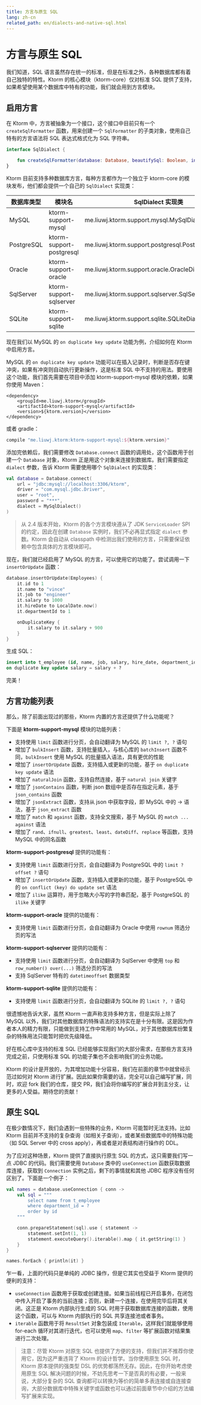 ```yaml
---
title: 方言与原生 SQL
lang: zh-cn
related_path: en/dialects-and-native-sql.html
---
```


# 方言与原生 SQL

我们知道，SQL 语言虽然存在统一的标准，但是在标准之外，各种数据库都有着自己独特的特性。Ktorm 的核心模块（ktorm-core）仅对标准 SQL 提供了支持，如果希望使用某个数据库中特有的功能，我们就会用到方言模块。

## 启用方言

在 Ktorm 中，方言被抽象为一个接口，这个接口中目前只有一个 `createSqlFormatter` 函数，用来创建一个 `SqlFormatter` 的子类对象，使用自己特有的方言语法将 SQL 表达式格式化为 SQL 字符串。

```kotlin
interface SqlDialect {

    fun createSqlFormatter(database: Database, beautifySql: Boolean, indentSize: Int): SqlFormatter
}
```

Ktorm 目前支持多种数据库方言，每种方言都作为一个独立于 ktorm-core 的模块发布，他们都会提供一个自己的 `SqlDialect` 实现类：

| 数据库类型 | 模块名                   | SqlDialect 实现类                                   |
| ---------- | ------------------------ | --------------------------------------------------- |
| MySQL      | ktorm-support-mysql      | me.liuwj.ktorm.support.mysql.MySqlDialect           |
| PostgreSQL | ktorm-support-postgresql | me.liuwj.ktorm.support.postgresql.PostgreSqlDialect |
| Oracle     | ktorm-support-oracle     | me.liuwj.ktorm.support.oracle.OracleDialect         |
| SqlServer  | ktorm-support-sqlserver  | me.liuwj.ktorm.support.sqlserver.SqlServerDialect   |
| SQLite     | ktorm-support-sqlite     | me.liuwj.ktorm.support.sqlite.SQLiteDialect         |

现在我们以 MySQL 的 `on duplicate key update` 功能为例，介绍如何在 Ktorm 中启用方言。

MySQL 的 `on duplicate key update` 功能可以在插入记录时，判断是否存在键冲突，如果有冲突则自动执行更新操作，这是标准 SQL 中不支持的用法。要使用这个功能，我们首先需要在项目中添加 ktorm-support-mysql 模块的依赖，如果你使用 Maven：

```
<dependency>
    <groupId>me.liuwj.ktorm</groupId>
    <artifactId>ktorm-support-mysql</artifactId>
    <version>${ktorm.version}</version>
</dependency>
```

或者 gradle：

```groovy
compile "me.liuwj.ktorm:ktorm-support-mysql:${ktorm.version}"
```

添加完依赖后，我们需要修改 `Database.connect` 函数的调用处，这个函数用于创建一个 `Database` 对象，Ktorm 正是用这个对象来连接到数据库。我们需要指定 `dialect` 参数，告诉 Ktorm 需要使用哪个 `SqlDialect` 的实现类：

````kotlin
val database = Database.connect(
    url = "jdbc:mysql://localhost:3306/ktorm", 
    driver = "com.mysql.jdbc.Driver", 
    user = "root", 
    password = "***", 
    dialect = MySqlDialect()
)
````

> 从 2.4 版本开始，Ktorm 的各个方言模块遵从了 JDK `ServiceLoader` SPI 的约定，因此在创建 `Database` 实例时，我们不必再显式指定 `dialect` 参数。Ktorm 会自动从 classpath 中检测出我们使用的方言，只需要保证依赖中包含具体的方言模块即可。

现在，我们就已经启用了 MySQL 的方言，可以使用它的功能了。尝试调用一下 `insertOrUpdate` 函数：

```kotlin
database.insertOrUpdate(Employees) {
    it.id to 1
    it.name to "vince"
    it.job to "engineer"
    it.salary to 1000
    it.hireDate to LocalDate.now()
    it.departmentId to 1

    onDuplicateKey {
        it.salary to it.salary + 900
    }
}
```

生成 SQL：

````sql
insert into t_employee (id, name, job, salary, hire_date, department_id) values (?, ?, ?, ?, ?, ?) 
on duplicate key update salary = salary + ? 
````

完美！

## 方言功能列表

那么，除了前面出现过的那些，Ktorm 内置的方言还提供了什么功能呢？

下面是 **ktorm-support-mysql** 模块的功能列表：

- 支持使用 `limit` 函数进行分页，会自动翻译为 MySQL 的 `limit ?, ?` 语句
- 增加了 `bulkInsert` 函数，支持批量插入，与核心库的 `batchInsert` 函数不同，`bulkInsert` 使用 MySQL 的批量插入语法，具有更优的性能
- 增加了 `insertOrUpdate` 函数，支持插入或更新的功能，基于 `on duplicate key update` 语法
- 增加了 `naturalJoin` 函数，支持自然连接，基于 `natural join` 关键字
- 增加了 `jsonContains` 函数，判断 json 数组中是否存在指定元素，基于 `json_contains` 函数
- 增加了 `jsonExtract` 函数，支持从 json 中获取字段，即 MySQL 中的 -> 语法，基于 `json_extract` 函数
- 增加了 `match` 和 `against` 函数，支持全文搜索，基于 MySQL 的 `match ... against` 语法
- 增加了 `rand`、`ifnull`、`greatest`、`least`、`dateDiff`、`replace` 等函数，支持 MySQL 中的同名函数

**ktorm-support-postgresql** 提供的功能有：

- 支持使用 `limit` 函数进行分页，会自动翻译为 PostgreSQL 中的 `limit ? offset ?` 语句
- 增加了 `insertOrUpdate` 函数，支持插入或更新的功能，基于 PostgreSQL 中的 `on conflict (key) do update set` 语法
- 增加了 `ilike` 运算符，用于忽略大小写的字符串匹配，基于 PostgreSQL 的 `ilike` 关键字

**ktorm-support-oracle** 提供的功能有：

- 支持使用 `limit` 函数进行分页，会自动翻译为 Oracle 中使用 `rownum` 筛选分页的写法

**ktorm-support-sqlserver** 提供的功能有：

- 支持使用 `limit` 函数进行分页，会自动翻译为 SqlServer 中使用 `top` 和 `row_number() over(...)` 筛选分页的写法
- 支持 SqlServer 特有的 `datetimeoffset` 数据类型

**ktorm-support-sqlite** 提供的功能有：

- 支持使用 `limit` 函数进行分页，会自动翻译为 SQLite 的 `limit ?, ?` 语句

很遗憾地告诉大家，虽然 Ktorm 一直声称支持多种方言，但是实际上除了 MySQL 以外，我们对其他数据库的特殊语法的支持实在是十分有限。这是因为作者本人的精力有限，只能做到支持工作中常用的 MySQL，对于其他数据库纷繁复杂的特殊用法只能暂时把优先级降低。

好在核心库中支持的标准 SQL 已经能够实现我们的大部分需求，在那些方言支持完成之前，只使用标准 SQL 的功能子集也不会影响我们的业务功能。

Ktorm 的设计是开放的，为其增加功能十分容易，我们在前面的章节中就曾经示范过如何对 Ktorm 进行扩展。因此如果你需要的话，完全可以自己编写扩展，同时，欢迎 fork 我们的仓库，提交 PR，我们会将你编写的扩展合并到主分支，让更多的人受益。期待您的贡献！

## 原生 SQL

在极少数情况下，我们会遇到一些特殊的业务，Ktorm 可能暂时无法支持。比如 Ktorm 目前并不支持的复杂查询（如相关子查询），或者某些数据库中的特殊功能（如 SQL Server 中的 cross apply），再或者是对表结构进行操作的 DDL。

为了应对这种场景，Ktorm 提供了直接执行原生 SQL 的方式，这只需要我们写一点 JDBC 的代码。我们需要使用 `Database` 类中的 `useConnection` 函数获取数据库连接，获取到 `Connection` 实例之后，剩下的事情就和其他 JDBC 程序没有任何区别了。下面是一个例子：

```kotlin
val names = database.useConnection { conn ->
    val sql = """
        select name from t_employee
        where department_id = ?
        order by id
    """

    conn.prepareStatement(sql).use { statement ->
        statement.setInt(1, 1)
        statement.executeQuery().iterable().map { it.getString(1) }
    }
}

names.forEach { println(it) }
```

乍一看，上面的代码只是单纯的 JDBC 操作，但是它其实也受益于 Ktorm 提供的便利的支持：

- `useConnection` 函数用于获取或创建连接。如果当前线程已开启事务，在闭包中传入开启了事务的当前连接；否则，新建一个连接，在使用完毕后将其关闭。这正是 Ktorm 内部执行生成的 SQL 时用于获取数据库连接的函数，使用这个函数，可以与 Ktorm 内部执行的 SQL 共享连接池或者事务。
- `iterable` 函数用于将 `ResultSet` 对象包装成 `Iterable`，这样我们就能够使用 for-each 循环对其进行迭代，也可以使用 `map`、`filter` 等扩展函数对结果集进行二次处理。 

>  注意：尽管 Ktorm 对原生 SQL 也提供了方便的支持，但我们并不推荐你使用它，因为这严重违背了 Ktorm 的设计哲学。当你使用原生 SQL 时，Ktorm 原本提供的强类型 DSL 的优势都荡然无存。因此，在你开始考虑使用原生 SQL 解决问题的时候，不妨先思考一下是否真的有必要，一般来说，大部分复杂的 SQL 查询都可以转换为等价的简单多表连接或自连接查询，大部分数据库中特殊关键字或函数也可以通过前面章节中介绍的方法编写扩展来实现。